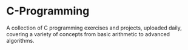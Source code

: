# C-Programming
A collection of C programming exercises and projects, uploaded daily, covering a variety of concepts from basic arithmetic to advanced algorithms.
